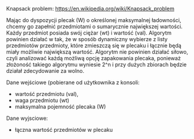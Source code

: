 Knapsack problem:
https://en.wikipedia.org/wiki/Knapsack_problem

Mając do dyspozycji plecak (W) o określonej maksymalnej ładowności, chcemy go zapełnić przedmiotami o sumarycznie największej wartości. Każdy przedmiot posiada swój ciężar (wt) i wartość (val). Algorytm powinien działać w tak, że w sposób dynamiczny wybierze z listy przedmiotów przedmioty, które zmieszczą się w plecaku i łącznie będą miały możliwie największą wartość. Algorytm nie powinien działać siłowo, czyli analizować każdą możliwą opcję zapakowania plecaka, ponieważ złożoność takiego algorytmu wyniesie 2^n i przy dużych zbiorach będzie działał zdecydowanie za wolno.




Dane wejściowe (pobierane od użytkownika z konsoli:
- wartość przedmiotu (val),
- waga przedmiotu (wt)
- maksymalna pojemność plecaka (W)

Dane wyjsciowe:
- łączna wartość przedmiotów w plecaku

